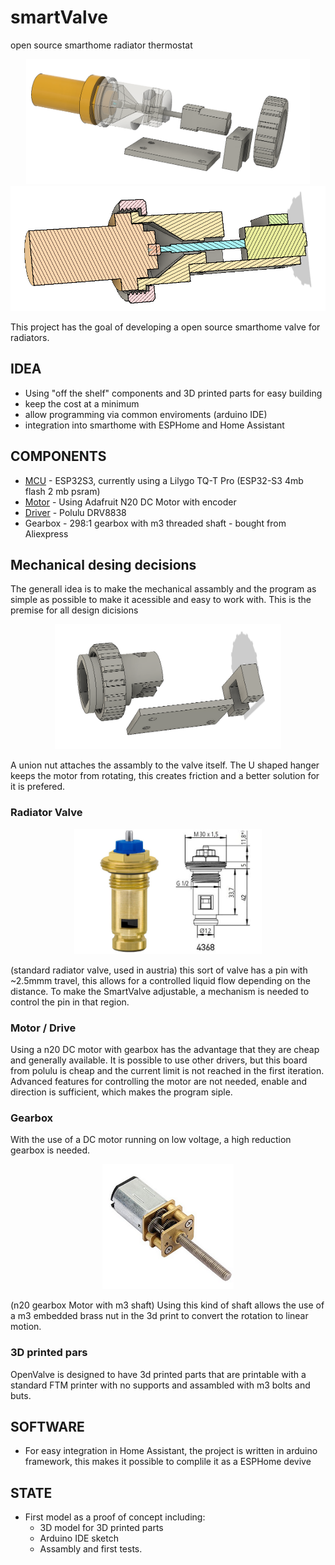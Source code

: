# smartValve
open source smarthome radiator thermostat
<p align="center">
<img src="/pictures/assambly.png" height = 200>
<img src="/pictures/assambly_cut.png" height = 200>
</p>

This project has the goal of developing a open source smarthome valve for radiators. 

## IDEA
* Using "off the shelf" components and 3D printed parts for easy building 
* keep  the cost at a minimum 
* allow programming via common enviroments (arduino IDE) 
* integration into smarthome with ESPHome and Home Assistant


##  COMPONENTS
* [MCU](https://www.lilygo.cc/products/t-qt-pro) - ESP32S3, currently using a Lilygo TQ-T Pro (ESP32-S3 4mb flash 2 mb psram)
* [Motor](https://www.adafruit.com/product/4641) - Using Adafruit N20 DC Motor with encoder 
* [Driver](https://www.pololu.com/product/2990) - Polulu DRV8838
* Gearbox - 298:1 gearbox with m3 threaded shaft - bought from Aliexpress

## Mechanical desing decisions
The generall idea is to make the mechanical assambly and the program as simple as possible to make it acessible and easy to work with. This is the premise for all design dicisions   
<p align="center">
<img src="/pictures/printed_parts.png" height = 200>
</p>

A union nut attaches the assambly to the valve itself. 
The U shaped hanger keeps the motor from rotating, this creates friction and a better solution for it is prefered. 

### Radiator Valve 
<p align="center">
<img src="/pictures/valve.png" height = 200>
</p>

(standard radiator valve, used in austria)
this sort of valve has a pin with ~2.5mmm travel, this allows for a controlled liquid flow depending on the distance. 
To make the SmartValve adjustable, a mechanism is needed to control the pin in that region. 

### Motor / Drive
Using a n20 DC motor with gearbox has the advantage that they are cheap and generally available. 
It is possible to use other drivers, but this board from polulu is cheap and the current limit is not reached in the first iteration. Advanced features for controlling the motor are not needed, enable and direction is sufficient, which makes the program siple. 

### Gearbox
With the use of a DC motor running on low voltage, a high reduction gearbox is needed.   


<p align="center">
<img src="/pictures/n20_motor_with_gearbox.png" height = 200>
</p>

(n20 gearbox Motor with m3 shaft)
Using this kind of shaft allows the use of a m3 embedded brass nut in the 3d print to convert the rotation to linear motion. 

### 3D printed pars
OpenValve is designed to have 3d printed parts that are printable with a standard FTM printer with no supports and assambled with m3 bolts and buts. 


## SOFTWARE
* For easy integration in Home Assistant, the project is written in arduino framework, this makes it possible to complile it as a ESPHome devive


## STATE
* First model as a proof of concept including:
  * 3D model for 3D printed parts
  * Arduino IDE sketch
  * Assambly and first tests. 


 
    


